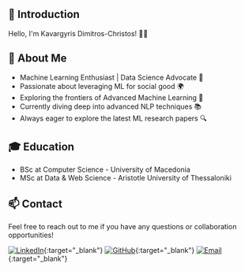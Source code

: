 ## 👋  **Introduction**

Hello, I'm  Kavargyris Dimitros-Christos! 👨‍💻 

## **🚀 About Me**

- Machine Learning Enthusiast | Data Science Advocate 🌟
- Passionate about leveraging ML for social good 🌍
- Exploring the frontiers of Advanced Machine Learning 🌌
- Currently diving deep into advanced NLP techniques 📚
- Always eager to explore the latest ML research papers 🔍


## **🎓 Education**

- BSc at Computer Science - University of Macedonia
- MSc at Data & Web Science - Aristotle University of Thessaloniki
<!-- 

## **🌱 Learning**

Constantly learning and sharing knowledge in the ML community 📖

Transforming data into actionable insights 📊

Goal-driven and committed to achieving excellence 🎯 -->

## 📫 **Contact**

Feel free to reach out to me if you have any questions or collaboration opportunities! 

[![LinkedIn](https://img.shields.io/badge/LinkedIn-%230077B5.svg?style=for-the-badge&logo=linkedin&logoColor=white)](https://www.linkedin.com/in/dimitrios-christos-kavargyris/){:target="_blank"}
[![GitHub](https://img.shields.io/badge/GitHub-%23181717?style=for-the-badge&logo=github&logoColor=white)](https://github.com/dkavargy){:target="_blank"}
[![Email](https://img.shields.io/badge/Email-D14836?style=for-the-badge&logo=gmail&logoColor=white)](mailto:dkavargy@gmail.com){:target="_blank"}




<!-- 🚀 Machine Learning Enthusiast | Data Science Advocate
💡 Exploring the frontiers of Advanced Machine Learning
🎓 Constantly learning and sharing knowledge in the ML community
🔍 Seeking challenging problems to solve using ML algorithms
💻 Open-source contributor and GitHub enthusiast
🌍 Passionate about leveraging ML for social good
📚 Currently diving deep into advanced NLP techniques
🌱 Always eager to explore the latest ML research papers
📊 Transforming data into actionable insights
🎯 Goal-driven and committed to achieving excellence
✨ Let's collaborate and make an impact together!
📫 Reach me at [your_email@example.com]
🌐 Visit my portfolio: [your_portfolio_link]
📌 Based in [Your Location]
⭐️ Connect with me on LinkedIn: [your_LinkedIn_profile_link]
📝 Check out my latest ML projects and contributions below!
 -->
